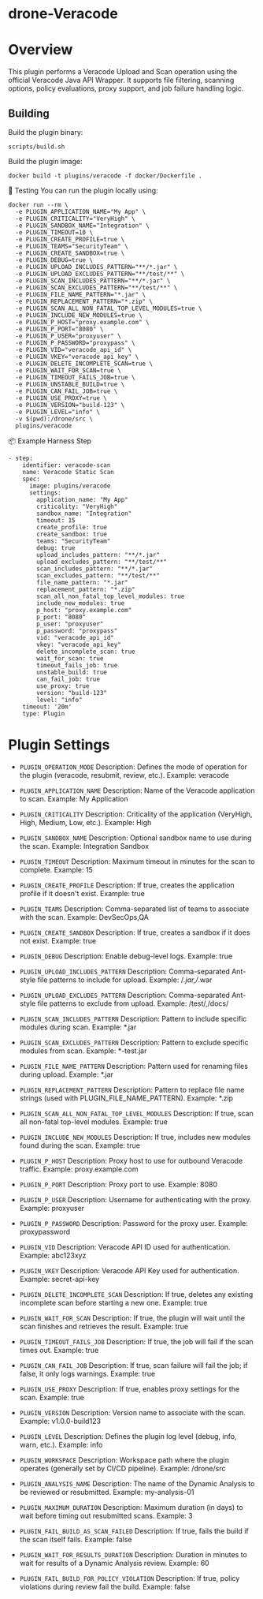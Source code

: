 # drone-Veracode

# Overview
This plugin performs a Veracode Upload and Scan operation using the official Veracode Java API Wrapper. It supports file filtering, scanning options, policy evaluations, proxy support, and job failure handling logic.

## Building

Build the plugin binary:

```text
scripts/build.sh
```

Build the plugin image:

```text
docker build -t plugins/veracode -f docker/Dockerfile .
```

🚀 Testing
You can run the plugin locally using:

```
docker run --rm \
  -e PLUGIN_APPLICATION_NAME="My App" \
  -e PLUGIN_CRITICALITY="VeryHigh" \
  -e PLUGIN_SANDBOX_NAME="Integration" \
  -e PLUGIN_TIMEOUT=10 \
  -e PLUGIN_CREATE_PROFILE=true \
  -e PLUGIN_TEAMS="SecurityTeam" \
  -e PLUGIN_CREATE_SANDBOX=true \
  -e PLUGIN_DEBUG=true \
  -e PLUGIN_UPLOAD_INCLUDES_PATTERN="**/*.jar" \
  -e PLUGIN_UPLOAD_EXCLUDES_PATTERN="**/test/**" \
  -e PLUGIN_SCAN_INCLUDES_PATTERN="**/*.jar" \
  -e PLUGIN_SCAN_EXCLUDES_PATTERN="**/test/**" \
  -e PLUGIN_FILE_NAME_PATTERN="*.jar" \
  -e PLUGIN_REPLACEMENT_PATTERN="*.zip" \
  -e PLUGIN_SCAN_ALL_NON_FATAL_TOP_LEVEL_MODULES=true \
  -e PLUGIN_INCLUDE_NEW_MODULES=true \
  -e PLUGIN_P_HOST="proxy.example.com" \
  -e PLUGIN_P_PORT="8080" \
  -e PLUGIN_P_USER="proxyuser" \
  -e PLUGIN_P_PASSWORD="proxypass" \
  -e PLUGIN_VID="veracode_api_id" \
  -e PLUGIN_VKEY="veracode_api_key" \
  -e PLUGIN_DELETE_INCOMPLETE_SCAN=true \
  -e PLUGIN_WAIT_FOR_SCAN=true \
  -e PLUGIN_TIMEOUT_FAILS_JOB=true \
  -e PLUGIN_UNSTABLE_BUILD=true \
  -e PLUGIN_CAN_FAIL_JOB=true \
  -e PLUGIN_USE_PROXY=true \
  -e PLUGIN_VERSION="build-123" \
  -e PLUGIN_LEVEL="info" \
  -v $(pwd):/drone/src \
  plugins/veracode
```

📦 Example Harness Step

```
- step:
    identifier: veracode-scan
    name: Veracode Static Scan
    spec:
      image: plugins/veracode
      settings:
        application_name: "My App"
        criticality: "VeryHigh"
        sandbox_name: "Integration"
        timeout: 15
        create_profile: true
        create_sandbox: true
        teams: "SecurityTeam"
        debug: true
        upload_includes_pattern: "**/*.jar"
        upload_excludes_pattern: "**/test/**"
        scan_includes_pattern: "**/*.jar"
        scan_excludes_pattern: "**/test/**"
        file_name_pattern: "*.jar"
        replacement_pattern: "*.zip"
        scan_all_non_fatal_top_level_modules: true
        include_new_modules: true
        p_host: "proxy.example.com"
        p_port: "8080"
        p_user: "proxyuser"
        p_password: "proxypass"
        vid: "veracode_api_id"
        vkey: "veracode_api_key"
        delete_incomplete_scan: true
        wait_for_scan: true
        timeout_fails_job: true
        unstable_build: true
        can_fail_job: true
        use_proxy: true
        version: "build-123"
        level: "info"
    timeout: '20m'
    type: Plugin
```

# Plugin Settings

- `PLUGIN_OPERATION_MODE`
Description: Defines the mode of operation for the plugin (veracode, resubmit, review, etc.).
Example: veracode

- `PLUGIN_APPLICATION_NAME`
Description: Name of the Veracode application to scan.
Example: My Application

- `PLUGIN_CRITICALITY`
Description: Criticality of the application (VeryHigh, High, Medium, Low, etc.).
Example: High

- `PLUGIN_SANDBOX_NAME`
Description: Optional sandbox name to use during the scan.
Example: Integration Sandbox

- `PLUGIN_TIMEOUT`
Description: Maximum timeout in minutes for the scan to complete.
Example: 15

- `PLUGIN_CREATE_PROFILE`
Description: If true, creates the application profile if it doesn't exist.
Example: true

- `PLUGIN_TEAMS`
Description: Comma-separated list of teams to associate with the scan.
Example: DevSecOps,QA

- `PLUGIN_CREATE_SANDBOX`
Description: If true, creates a sandbox if it does not exist.
Example: true

- `PLUGIN_DEBUG`
Description: Enable debug-level logs.
Example: true

- `PLUGIN_UPLOAD_INCLUDES_PATTERN`
Description: Comma-separated Ant-style file patterns to include for upload.
Example: /*.jar,/*.war

- `PLUGIN_UPLOAD_EXCLUDES_PATTERN`
Description: Comma-separated Ant-style file patterns to exclude from upload.
Example: /test/,/docs/

- `PLUGIN_SCAN_INCLUDES_PATTERN`
Description: Pattern to include specific modules during scan.
Example: *.jar

- `PLUGIN_SCAN_EXCLUDES_PATTERN`
Description: Pattern to exclude specific modules from scan.
Example: *-test.jar

- `PLUGIN_FILE_NAME_PATTERN`
Description: Pattern used for renaming files during upload.
Example: *.jar

- `PLUGIN_REPLACEMENT_PATTERN`
Description: Pattern to replace file name strings (used with PLUGIN_FILE_NAME_PATTERN).
Example: *.zip

- `PLUGIN_SCAN_ALL_NON_FATAL_TOP_LEVEL_MODULES`
Description: If true, scan all non-fatal top-level modules.
Example: true

- `PLUGIN_INCLUDE_NEW_MODULES`
Description: If true, includes new modules found during the scan.
Example: true

- `PLUGIN_P_HOST`
Description: Proxy host to use for outbound Veracode traffic.
Example: proxy.example.com

- `PLUGIN_P_PORT`
Description: Proxy port to use.
Example: 8080

- `PLUGIN_P_USER`
Description: Username for authenticating with the proxy.
Example: proxyuser

- `PLUGIN_P_PASSWORD`
Description: Password for the proxy user.
Example: proxypassword

- `PLUGIN_VID`
Description: Veracode API ID used for authentication.
Example: abc123xyz

- `PLUGIN_VKEY`
Description: Veracode API Key used for authentication.
Example: secret-api-key

- `PLUGIN_DELETE_INCOMPLETE_SCAN`
Description: If true, deletes any existing incomplete scan before starting a new one.
Example: true

- `PLUGIN_WAIT_FOR_SCAN`
Description: If true, the plugin will wait until the scan finishes and retrieves the result.
Example: true

- `PLUGIN_TIMEOUT_FAILS_JOB`
Description: If true, the job will fail if the scan times out.
Example: true

- `PLUGIN_CAN_FAIL_JOB`
Description: If true, scan failure will fail the job; if false, it only logs warnings.
Example: true

- `PLUGIN_USE_PROXY`
Description: If true, enables proxy settings for the scan.
Example: true

- `PLUGIN_VERSION`
Description: Version name to associate with the scan.
Example: v1.0.0-build123

- `PLUGIN_LEVEL`
Description: Defines the plugin log level (debug, info, warn, etc.).
Example: info

- `PLUGIN_WORKSPACE`
Description: Workspace path where the plugin operates (generally set by CI/CD pipeline).
Example: /drone/src

- `PLUGIN_ANALYSIS_NAME`
Description: The name of the Dynamic Analysis to be reviewed or resubmitted.
Example: my-analysis-01

- `PLUGIN_MAXIMUM_DURATION`
Description: Maximum duration (in days) to wait before timing out resubmitted scans.
Example: 3

- `PLUGIN_FAIL_BUILD_AS_SCAN_FAILED`
Description: If true, fails the build if the scan itself fails.
Example: false

- `PLUGIN_WAIT_FOR_RESULTS_DURATION`
Description: Duration in minutes to wait for results of a Dynamic Analysis review.
Example: 60

- `PLUGIN_FAIL_BUILD_FOR_POLICY_VIOLATION`
Description: If true, policy violations during review fail the build.
Example: false